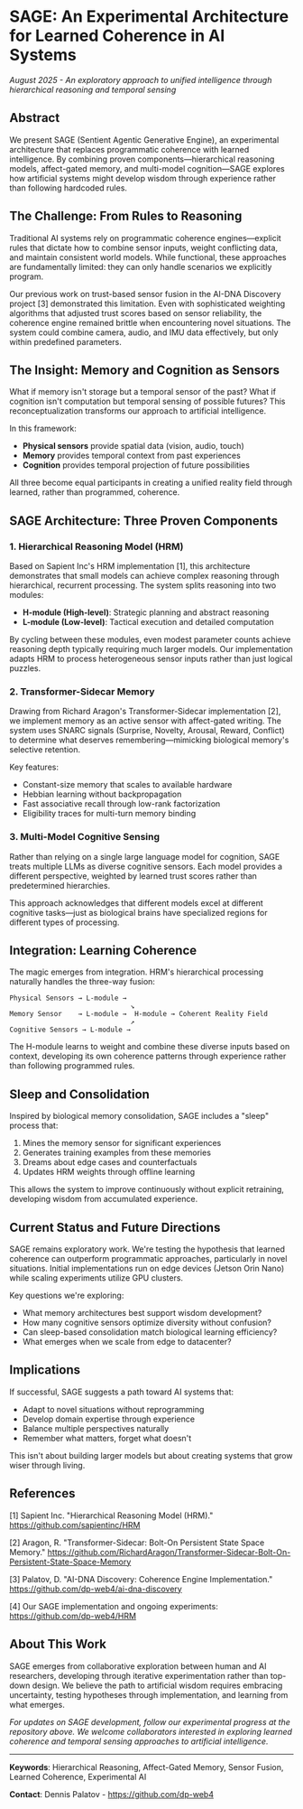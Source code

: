 # SAGE: An Experimental Architecture for Learned Coherence in AI Systems

*August 2025 - An exploratory approach to unified intelligence through hierarchical reasoning and temporal sensing*

## Abstract

We present SAGE (Sentient Agentic Generative Engine), an experimental architecture that replaces programmatic coherence with learned intelligence. By combining proven components—hierarchical reasoning models, affect-gated memory, and multi-model cognition—SAGE explores how artificial systems might develop wisdom through experience rather than following hardcoded rules.

## The Challenge: From Rules to Reasoning

Traditional AI systems rely on programmatic coherence engines—explicit rules that dictate how to combine sensor inputs, weight conflicting data, and maintain consistent world models. While functional, these approaches are fundamentally limited: they can only handle scenarios we explicitly program.

Our previous work on trust-based sensor fusion in the AI-DNA Discovery project [3] demonstrated this limitation. Even with sophisticated weighting algorithms that adjusted trust scores based on sensor reliability, the coherence engine remained brittle when encountering novel situations. The system could combine camera, audio, and IMU data effectively, but only within predefined parameters.

## The Insight: Memory and Cognition as Sensors

What if memory isn't storage but a temporal sensor of the past? What if cognition isn't computation but temporal sensing of possible futures? This reconceptualization transforms our approach to artificial intelligence.

In this framework:
- **Physical sensors** provide spatial data (vision, audio, touch)
- **Memory** provides temporal context from past experiences
- **Cognition** provides temporal projection of future possibilities

All three become equal participants in creating a unified reality field through learned, rather than programmed, coherence.

## SAGE Architecture: Three Proven Components

### 1. Hierarchical Reasoning Model (HRM)

Based on Sapient Inc's HRM implementation [1], this architecture demonstrates that small models can achieve complex reasoning through hierarchical, recurrent processing. The system splits reasoning into two modules:

- **H-module (High-level)**: Strategic planning and abstract reasoning
- **L-module (Low-level)**: Tactical execution and detailed computation

By cycling between these modules, even modest parameter counts achieve reasoning depth typically requiring much larger models. Our implementation adapts HRM to process heterogeneous sensor inputs rather than just logical puzzles.

### 2. Transformer-Sidecar Memory

Drawing from Richard Aragon's Transformer-Sidecar implementation [2], we implement memory as an active sensor with affect-gated writing. The system uses SNARC signals (Surprise, Novelty, Arousal, Reward, Conflict) to determine what deserves remembering—mimicking biological memory's selective retention.

Key features:
- Constant-size memory that scales to available hardware
- Hebbian learning without backpropagation
- Fast associative recall through low-rank factorization
- Eligibility traces for multi-turn memory binding

### 3. Multi-Model Cognitive Sensing

Rather than relying on a single large language model for cognition, SAGE treats multiple LLMs as diverse cognitive sensors. Each model provides a different perspective, weighted by learned trust scores rather than predetermined hierarchies.

This approach acknowledges that different models excel at different cognitive tasks—just as biological brains have specialized regions for different types of processing.

## Integration: Learning Coherence

The magic emerges from integration. HRM's hierarchical processing naturally handles the three-way fusion:

```
Physical Sensors → L-module → 
                              ↘
Memory Sensor    → L-module →  H-module → Coherent Reality Field
                              ↗
Cognitive Sensors → L-module →
```

The H-module learns to weight and combine these diverse inputs based on context, developing its own coherence patterns through experience rather than following programmed rules.

## Sleep and Consolidation

Inspired by biological memory consolidation, SAGE includes a "sleep" process that:
1. Mines the memory sensor for significant experiences
2. Generates training examples from these memories
3. Dreams about edge cases and counterfactuals
4. Updates HRM weights through offline learning

This allows the system to improve continuously without explicit retraining, developing wisdom from accumulated experience.

## Current Status and Future Directions

SAGE remains exploratory work. We're testing the hypothesis that learned coherence can outperform programmatic approaches, particularly in novel situations. Initial implementations run on edge devices (Jetson Orin Nano) while scaling experiments utilize GPU clusters.

Key questions we're exploring:
- What memory architectures best support wisdom development?
- How many cognitive sensors optimize diversity without confusion?
- Can sleep-based consolidation match biological learning efficiency?
- What emerges when we scale from edge to datacenter?

## Implications

If successful, SAGE suggests a path toward AI systems that:
- Adapt to novel situations without reprogramming
- Develop domain expertise through experience
- Balance multiple perspectives naturally
- Remember what matters, forget what doesn't

This isn't about building larger models but about creating systems that grow wiser through living.

## References

[1] Sapient Inc. "Hierarchical Reasoning Model (HRM)." https://github.com/sapientinc/HRM

[2] Aragon, R. "Transformer-Sidecar: Bolt-On Persistent State Space Memory." https://github.com/RichardAragon/Transformer-Sidecar-Bolt-On-Persistent-State-Space-Memory

[3] Palatov, D. "AI-DNA Discovery: Coherence Engine Implementation." https://github.com/dp-web4/ai-dna-discovery

[4] Our SAGE implementation and ongoing experiments: https://github.com/dp-web4/HRM

## About This Work

SAGE emerges from collaborative exploration between human and AI researchers, developing through iterative experimentation rather than top-down design. We believe the path to artificial wisdom requires embracing uncertainty, testing hypotheses through implementation, and learning from what emerges.

*For updates on SAGE development, follow our experimental progress at the repository above. We welcome collaborators interested in exploring learned coherence and temporal sensing approaches to artificial intelligence.*

---

**Keywords**: Hierarchical Reasoning, Affect-Gated Memory, Sensor Fusion, Learned Coherence, Experimental AI

**Contact**: Dennis Palatov - https://github.com/dp-web4